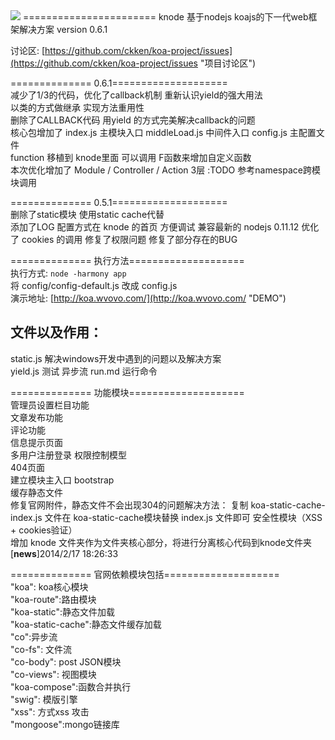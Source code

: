<img src="http://koa.wvovo.com/knode.gif">
=======================
knode 基于nodejs koajs的下一代web框架解决方案 version 0.6.1

讨论区: [https://github.com/ckken/koa-project/issues](https://github.com/ckken/koa-project/issues "项目讨论区")	

============== 0.6.1====================		
减少了1/3的代码，优化了callback机制 重新认识yield的强大用法				
以类的方式做继承 实现方法重用性		
删除了CALLBACK代码 用yield 的方式完美解决callback的问题   
核心包增加了 index.js 主模块入口 middleLoad.js 中间件入口 config.js 主配置文件	
function 移植到 knode里面 可以调用 F函数来增加自定义函数	
本次优化增加了 Module / Controller / Action 3层 :TODO 参考namespace跨模块调用	
	
============== 0.5.1====================	
删除了static模块 使用static cache代替	
添加了LOG 配置方式在 knode 的首页 方便调试	
兼容最新的 nodejs 0.11.12
优化了 cookies 的调用
修复了权限问题
修复了部分存在的BUG

============== 执行方法====================		
执行方式: `node -harmony app`	
将 config/config-default.js 改成 config.js 	
演示地址: [http://koa.wvovo.com/](http://koa.wvovo.com/ "DEMO")	
## 文件以及作用：	
static.js 解决windows开发中遇到的问题以及解决方案	
yield.js 测试 异步流	
run.md 运行命令	

============== 功能模块====================		
管理员设置栏目功能	
文章发布功能	
评论功能	
信息提示页面	
多用户注册登录	
权限控制模型	
404页面	
建立模块主入口	
bootstrap	
缓存静态文件	
修复官网附件，静态文件不会出现304的问题解决方法：
复制 koa-static-cache-index.js 文件在 koa-static-cache模块替换 index.js 文件即可	
安全性模块（XSS + cookies验证）	
增加 knode 文件夹作为文件夹核心部分，将进行分离核心代码到knode文件夹[**news**]2014/2/17 18:26:33	

============== 官网依赖模块包括====================		
"koa": koa核心模块  	
"koa-route":路由模块    
"koa-static":静态文件加载  	
"koa-static-cache":静态文件缓存加载  
"co":异步流  
"co-fs": 文件流  
"co-body": post JSON模块  
"co-views": 视图模块  
"koa-compose":函数合并执行  
"swig": 模版引擎  
"xss":    方式xss 攻击    
"mongoose":mongo链接库    








